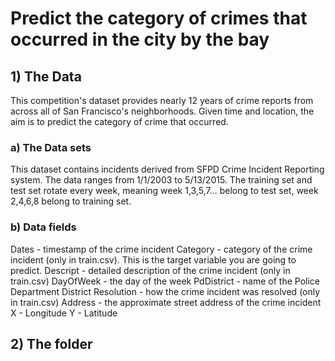 # Predict the category of crimes that occurred in the city by the bay 

## 1) The Data

This competition's dataset provides nearly 12 years of crime reports from across all of San Francisco's neighborhoods. Given time and location, the aim is to predict the category of crime that occurred.

  ### a) The Data sets

This dataset contains incidents derived from SFPD Crime Incident Reporting system. The data ranges from 1/1/2003 to 5/13/2015. The training set and test set rotate every week, meaning week 1,3,5,7... belong to test set, week 2,4,6,8 belong to training set. 

  ### b) Data fields

Dates - timestamp of the crime incident
Category - category of the crime incident (only in train.csv). This is the target variable you are going to predict.
Descript - detailed description of the crime incident (only in train.csv)
DayOfWeek - the day of the week
PdDistrict - name of the Police Department District
Resolution - how the crime incident was resolved (only in train.csv)
Address - the approximate street address of the crime incident 
X - Longitude
Y - Latitude

## 2) The folder


